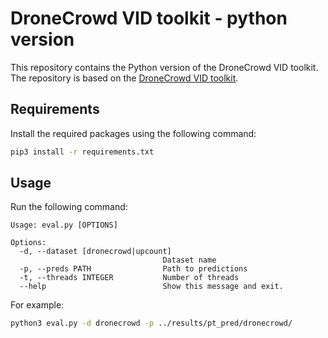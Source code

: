 # DroneCrowd VID toolkit - python version

This repository contains the Python version of the DroneCrowd VID toolkit. The repository is based on the [DroneCrowd VID toolkit](https://github.com/VisDrone/DroneCrowd/tree/master/STNNet/DroneCrowd-VID-toolkit).


## Requirements

Install the required packages using the following command:

```bash
pip3 install -r requirements.txt
```

## Usage

Run the following command:
```
Usage: eval.py [OPTIONS]

Options:
  -d, --dataset [dronecrowd|upcount]
                                  Dataset name
  -p, --preds PATH                Path to predictions
  -t, --threads INTEGER           Number of threads
  --help                          Show this message and exit.
```

For example:
```bash
python3 eval.py -d dronecrowd -p ../results/pt_pred/dronecrowd/
```


